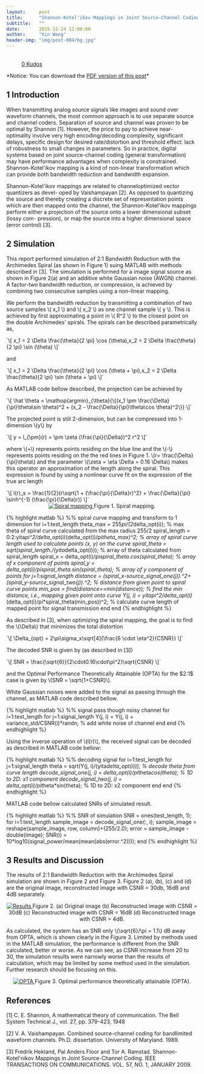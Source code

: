 ```yaml
---
layout:     post
title:      "Shannon-Kotel'ikov Mappings in Joint Source-Channel Coding: a Simulation using MATLAB"
subtitle:   ""
date:       2015-12-24 12:00:00
author:     "Xin Wang"
header-img: "img/post-004/bg.jpg"
---
```


<figure class="kudo kudoable" data-id="1">
    <a class="kudobject">
        <div class="opening">
            <div class="circle">&nbsp;</div>
        </div>
    </a>
    <a href="#kudo" class="count">
        <span class="num">0</span>
        <span class="txt">Kudos</span>
    </a>
</figure>

<p>*Notice: You can download the <a href="{{ site.baseurl }}/PDFs/Shannon-Kotel'ikov.pdf">PDF version of this post</a>*</p>

<h2 class="section-heading">1 Introduction</h2>

<p>When transmitting analog source signals like images and sound over waveform channels, 
the most common approach is to use separate source and channel coders. Separation of source and channel was proven to be optimal by Shannon [1]. 
However, the price to pay to achieve near- optimality involve very high encoding/decoding complexity, significant delays, 
specific design for desired rate/distortion and threshold effect: lack of robustness to small changes in parameters. 
So in practice, digital systems based on joint source-channel coding (general transformation) may have performance 
advantages when complexity is constrained. 
Shannon-Kotel'ikov mapping is a kind of non-linear transformation which can provide both bandwidth reduction and bandwidth expansion.</p>

<p>Shannon-Kotel'ikov mappings are related to channeloptimized vector quantizers as devel- oped by Vaishampayan [2]. 
As opposed to quantizing the source and thereby creating a discrete set of representation points which are then mapped onto the channel, 
the Shannon-Kotel'ikov mappings perform either a projection of the source onto a lower dimensional subset (lossy com- pression), 
or map the source into a higher dimensional space (error control) [3].</p>

<h2 class="section-heading">2 Simulation</h2>

<p>This report performed simulation of 2:1 Bandwidth Reduction with the Archimedes Spiral (as shown in Figure 1) suing MATLAB with methods 
described in [3]. The simulation is performed for a image signal source as shown in Figure 2(a) and an additive white Gaussian noise (AWGN) 
channel. A factor-two bandwidth reduction, or compression, is achieved by combining two consecutive samples using a non-linear mapping.</p>

<p>We perform the bandwidth reduction by transmitting a combination of two source samples \( x_1 \) and \( x_2 \) as one 
channel sample \( y \). This is achieved by first approximating a point in \( R^2 \) to the closest point on the double Archimedes' spirals. 
The spirals can be described parametrically as,</p>
`\[
x_1 = 2 \Delta \frac{\theta}{2 \pi} \cos (\theta),x_2 = 2 \Delta \frac{\theta}{2 \pi} \sin (\theta)
\]`
<p>and</p>
`\[
x_1 = 2 \Delta \frac{\theta}{2 \pi} \cos (\theta + \pi),x_2 = 2 \Delta \frac{\theta}{2 \pi} \sin (\theta + \pi)
\]`
<p>As MATLAB code bellow described, the projection can be achieved by</p>
`\[
  \hat \theta = \mathop{argmin}_{\theta}{\{(x_1 \pm \frac{\Delta}{\pi}\theta\sin \theta)^2 + (x_2 - \frac{\Delta}{\pi}\theta\cos \theta)^2\}}
\]`
<p>The projected point is still 2-dimension, but can be compressed into 1-dimension \(y\) by</p>
`\[
  y = l_{\pm}(r) = \pm \zeta (\frac{\pi}{\Delta})^2 r^2
\]`
<p>where \(+\) represents points residing on the blue line and the \(-\) represents points residing on the the red lines in Figure 1. 
\(r= \frac{\Delta}{\pi}\theta\) and the parameter \(\zeta = \eta \Delta = 0.16 \Delta\) makes this operator an approximation of the 
length along the spiral. This expression is found by using a nonlinear curve fit on the expression of the true arc length</p>
`\[
  l(r)_s = \frac{1}{2}(r\sqrt{1 + (\frac{\pi}{\Delta}r)^2} + \frac{\Delta}{\pi} \sinh^{-1} (\frac{\pi}{\Delta}r))
\]`

<center>
<a href="#">
    <img src="{{ site.baseurl }}/img/post-004/spiral-mapping.jpg" alt="Spiral mapping">
</a>
<span class="caption text-muted">Figure 1. Spiral mapping.</span>
</center>

{% highlight matlab %}
%% spiral curve mapping and transform to 1 dimension
for i=1:test_length
    theta_max = 255*pi/(2*delta_opt(i));
    % max theta of spiral curve calculated from the max radius 255/2
    spiral_length = 0:2:yita*pi^2/delta_opt(i)*(delta_opt(i)/pi*theta_max)^2;
    % array of spiral curve length used to calculate points (x, y) on the curve
    spiral_theta = sqrt(spiral_length./(yita*delta_opt(i)));
    % array of theta calculated from spiral_length
    spiral_x = delta_opt(i)/pi*spiral_theta.*cos(spiral_theta);
    % array of x component of points
    spiral_y = delta_opt(i)/pi*spiral_theta.*sin(spiral_theta);
    % array of y component of points
    for j=1:signal_length
        distance = (spiral_x-source_signal_one(j)).^2+(spiral_y-source_signal_two(j)).^2;
        % distance from given point to spiral curve points
        min_pos = find(distance==min(distance));
        % find the min distance, i.e., mapping given point onto curve
        Y(j, i) = yita*pi^2/delta_opt(i)*(delta_opt(i)/pi*spiral_theta(min_pos))^2;
        % calculate curve length of mapped point for signal transmission
    end
end
{% endhighlight %}

<p>As described in [3], when optimizing the spiral mapping, the goal is to find the \(\Delta\) that minimizes the total distortion</p>
`\[
  \Delta_{opt} = 2\pi\sigma_x\sqrt[4]{\frac{6 \cdot \eta^2}{CSNR}}
\]`
<p>The decoded SNR is given by (as described in [3])</p>
`\[
  SNR = \frac{\sqrt{6}}{2\cdot0.16\cdot\pi^2}\sqrt{CSNR}
\]`
<p>and the Optimal Performance Theoretically Attainable (OPTA) for the $2:1$ case is given by \(SNR = \sqrt{1+CSNR}\).</p>

<p>White Gaussian noises were added to the signal as passing through the channel, as MATLAB code described bellow.</p>

{% highlight matlab %}
%% signal pass though noisy channel
for i=1:test_length
    for j=1:signal_length
        Y(j, i) = Y(j, i) + variance_std/CSNR(i)*randn;
        % add white noise of channel
    end
end
{% endhighlight %}

<p>Using the inverse operation of \(l(r)\), the received signal can be decoded as described in MATLAB code bellow:</p>

{% highlight matlab %}
%% decoding signal
for i=1:test_length
    for j=1:signal_length
        theta = sqrt(Y(j, i)/(yita*delta_opt(i)));
        % decode theta from curve length
        decode_signal_one(j, i) = delta_opt(i)/pi*theta*cos(theta);
        % 1D to 2D: x1 component
        decode_signal_two(j, i) = delta_opt(i)/pi*theta*sin(theta);
        % 1D to 2D: x2 component
    end
end
{% endhighlight %}

<p>MATLAB code bellow calculated SNRs of simulated result.</p>

{% highlight matlab %}
%% SNR of simulation
SNR = ones(test_length, 1);
for i=1:test_length
    sample_image = decode_signal_one(:, i);
    sample_image = reshape(sample_image, row, column)+(255/2.0);
    error = sample_image - double(image);
    SNR(i) = 10*log10(signal_power/mean(mean(abs(error.^2))));
end
{% endhighlight %}

<h2 class="section-heading">3 Results and Discussion</h2>

<p>The results of 2:1 Bandwidth Reduction with the Archimedes Spiral simulation are shown in Figure 2 and Figure 3. Figure 2 (a), (b), (c) 
and (d) are the original image, reconstructed image with CSNR = 30db, 16dB and 4dB separately.</p>

<center>
<a href="#">
    <img src="{{ site.baseurl }}/img/post-004/results.jpg" alt="Results">
</a>
<span class="caption text-muted">Figure 2. (a) Original image (b) Reconstructed image with CSNR = 30dB (c) 
Reconstructed image with CSNR = 16dB (d) Reconstructed image with CSNR = 4dB.</span>
</center>

<p>As calculated, the system has an SNR only \(\sqrt{6}/\pi = 1.1\) dB away from OPTA, which is shown clearly in the Figure 3. 
Limited by methods used in the MATLAB simulation, the performance is different from the SNR calculated, better or worse. 
As we can see, as CSNR increase from 20 to 30, the simulation results were narrowly worse than the results of calculation, 
which may be limited by some method used in the simulation. Further research should be focusing on this.</p>

<center>
<a href="#">
    <img src="{{ site.baseurl }}/img/post-004/opta.jpg" alt="OPTA">
</a>
<span class="caption text-muted">Figure 3. Optimal performance theoretically attainable (OPTA).</span>
</center>

<h2 class="section-heading">References</h2>
<p>[1] C. E. Shannon, A mathematical theory of communication. The Bell System Technical J., vol. 27, pp. 379-423, 1948</p>
<p>[2] V. A. Vaishampayan. Combined source-channel coding for bandlimited waveform channels. Ph.D. dissertation. University of Maryland. 1989.</p>
<p>[3] Fredrik Hekland, Pal Anders Floor and Tor A. Ramstad. Shannon-Kotel'nikov Mappings in Joint Source-Channel Coding. 
IEEE TRANSACTIONS ON COMMUNICATIONS. VOL. 57, NO. 1, JANUARY 2009.</p>